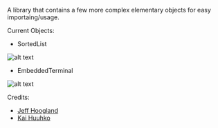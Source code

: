 A library that contains a few more complex elementary objects for easy importaing/usage.

Current Objects:
- SortedList 

![alt text](http://www.enlightenment.org/ss/e-54ca732d234554.38449904.png "SortedList")
- EmbeddedTerminal 

![alt text](https://www.enlightenment.org/ss/e-54ca23811cf6e3.06249212.png "EmbeddedTerminal") 

Credits: 
- [Jeff Hoogland](http://www.jeffhoogland.com/)
- [Kai Huuhko](https://github.com/kaihu)
